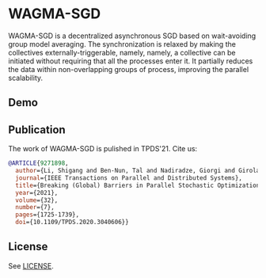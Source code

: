 # WAGMA-SGD
WAGMA-SGD is a decentralized asynchronous SGD based on wait-avoiding group model averaging. The synchronization is relaxed by making the collectives externally-triggerable, namely, namely, a collective can be initiated without requiring that all the processes enter it. It partially reduces the data within non-overlapping groups of process, improving the parallel scalability.


Demo
---------



Publication
-----------

The work of WAGMA-SGD is pulished in TPDS'21. Cite us:
```bibtex
@ARTICLE{9271898,
  author={Li, Shigang and Ben-Nun, Tal and Nadiradze, Giorgi and Girolamo, Salvatore Di and Dryden, Nikoli and Alistarh, Dan and Hoefler, Torsten},
  journal={IEEE Transactions on Parallel and Distributed Systems},
  title={Breaking (Global) Barriers in Parallel Stochastic Optimization With Wait-Avoiding Group Averaging},
  year={2021},
  volume={32},
  number={7},
  pages={1725-1739},
  doi={10.1109/TPDS.2020.3040606}}
```

License
-------
See [LICENSE](LICENSE).
